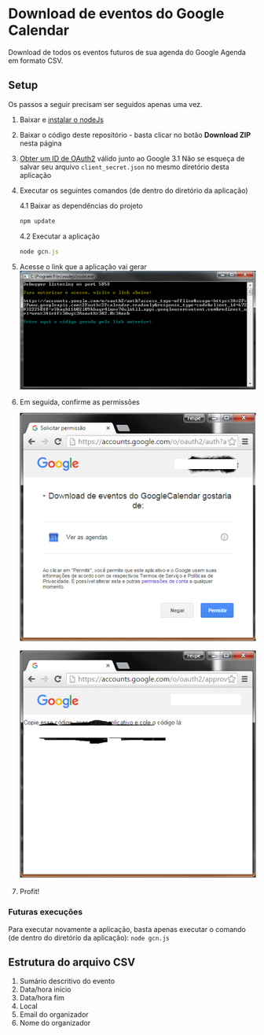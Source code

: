 ﻿# Download de eventos do Google Calendar

Download de todos os eventos futuros de sua agenda do Google Agenda em formato CSV.

## Setup

Os passos a seguir precisam ser seguidos apenas uma vez.

1. Baixar e [instalar o nodeJs](https://nodejs.org/en/download/)
2. Baixar o código deste repositório - basta clicar no botão **Download ZIP** nesta página
3. [Obter um ID de OAuth2](https://developers.google.com/google-apps/calendar/quickstart/nodejs#step_1_turn_on_the_api_name) válido junto ao Google
  3.1 Não se esqueça de salvar seu arquivo `client_secret.json` no mesmo diretório desta aplicação
4. Executar os seguintes comandos (de dentro do diretório da aplicação)

    4.1 Baixar as dependências do projeto
    ```javascript
    npm update
    ```

    4.2 Executar a aplicação
    ```javascript
    node gcn.js
    ```
5. Acesse o link que a aplicação vai gerar
    ![](Link.png)
6. Em seguida, confirme as permissões

    ![](Autorizacao.png)

    ![](Segredo.png)
7. Profit!

### Futuras execuções
Para executar novamente a aplicação, basta apenas executar o comando (de dentro do diretório da aplicação): `node gcn.js`

## Estrutura do arquivo CSV
   
  1. Sumário descritivo do evento
  2. Data/hora início
  3. Data/hora fim
  4. Local
  5. Email do organizador
  6. Nome do organizador
